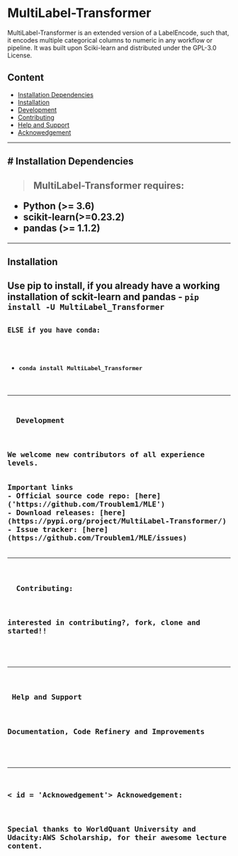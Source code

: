 # MultiLabel-Transformer

MultiLabel-Transformer is an extended version of a LabelEncode, such that, it encodes multiple categorical columns to numeric in any workflow or pipeline. It was built upon Sciki-learn and distributed under the GPL-3.0 License.


## Content
- <a href='#Installation Dependencies'>Installation Dependencies<a/>
- <a href='#Installation Dependencies'>Installation
- <a href='#Development'>Development<a/>
- <a href='#Contributing'>Contributing<a/>
- <a href='#Help and Support'>Help and Support<a/>
- <a href='#Acknowedgement'>Acknowedgement<a/>
 
 -----------------------------------------------
<h2 id = 'Installation Dependencies'> # Installation Dependencies <h2/>

> MultiLabel-Transformer requires:

- Python (>= 3.6)
- scikit-learn(>=0.23.2)
- pandas (>= 1.1.2)

 -----------------------------------------------
<h2 id = 'Installation'> Installation <h2/>
Use pip to install, if you already have a working installation of sckit-learn and pandas
- <code>pip install -U MultiLabel_Transformer<code/>

ELSE if you have conda:
- <code>conda install MultiLabel_Transformer<code/>

--------------------------------------
<h2 id = 'Development'>  Development<h2/>
<p>We welcome new contributors of all experience levels.<p/>
Important links
- Official source code repo: [here]('https://github.com/Troublem1/MLE') 
- Download releases: [here](https://pypi.org/project/MultiLabel-Transformer/)
- Issue tracker: [here](https://github.com/Troublem1/MLE/issues)

 -----------------------------------------------
<h2 id = 'Contributing'>  Contributing:<h2/>
<p>interested in contributing?, fork, clone and started!!<p/>

 -----------------------------------------------
<h2 id = 'Help and Support'> Help and Support<h2/>
<p>Documentation, Code Refinery and Improvements<p/>

 -----------------------------------------------
< id = 'Acknowedgement'> Acknowedgement:<h2/>
<p>Special thanks to WorldQuant University and Udacity:AWS Scholarship, for their awesome lecture content.<p/>